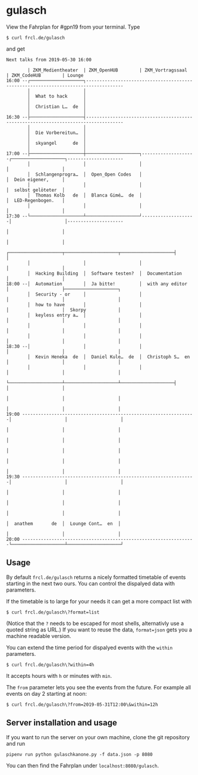 # gulasch

View the Fahrplan for #gpn19 from your terminal. Type

	$ curl frcl.de/gulasch

and get

```
Next talks from 2019-05-30 16:00

        | ZKM_Medientheater  | ZKM_OpenHUB        | ZKM_Vortragssaal   | ZKM_CodeHUB        | Lounge
16:00 --┌────────────────────┐------------------------------------------------------------------------------------
        │                    │
        │  What to hack      │
        │                    │
        │  Christian L…  de  │
        │                    │
16:30 --├────────────────────┤------------------------------------------------------------------------------------
        │                    │
        │  Die Vorbereitun…  │
        │                    │
        │  skyangel      de  │
        │                    │
17:00 --├────────────────────┼────────────────────┐--------------------┌────────────────────┐---------------------
        │                    │                    │                    │                    │
        │  Schlangenprogra…  │  Open_Open Codes   │                    │  Dein eigener,     │
        │                    │                    │                    │  selbst gelöteter  │
        │  Thomas Kolb   de  │  Blanca Gimé…  de  │                    │  LED-Regenbogen.   │
        │                    │                    │                    │                    │
17:30 --└────────────────────┴────────────────────┘--------------------│                    │---------------------
                                                                       │                    │
                                                                       │                    │
        ┌────────────────────┬────────────────────┬────────────────────┤                    │
        │                    │                    │                    │                    │
        │  Hacking Building  │  Software testen?  │  Documentation     │                    │
18:00 --│  Automation        │  Ja bitte!         │  with any editor   │                    ├────────────────────┐
        │  Security - or     │                    │                    │                    │                    │
        │  how to have       │                    │                    │                    │  Skorpy            │
        │  keyless entry a…  │                    │                    │                    │                    │
        │                    │                    │                    │                    │                    │
        │                    │                    │                    │                    │                    │
18:30 --│                    │                    │                    │                    │                    │
        │  Kevin Heneka  de  │  Daniel Kule…  de  │  Christoph S…  en  │                    │                    │
        │                    │                    │                    │                    │                    │
        └────────────────────┴────────────────────┴────────────────────┤                    │                    │
                                                                       │                    │                    │
                                                                       │                    │                    │
19:00 -----------------------------------------------------------------│                    │                    │
                                                                       │                    │                    │
                                                                       │                    │                    │
                                                                       │                    │                    │
                                                                       │                    │                    │
                                                                       │                    │                    │
19:30 -----------------------------------------------------------------│                    │                    │
                                                                       │                    │                    │
                                                                       │                    │                    │
                                                                       │                    │                    │
                                                                       │  anathem       de  │  Lounge Cont…  en  │
                                                                       │                    │                    │
20:00 -----------------------------------------------------------------└────────────────────┴────────────────────┘
```
## Usage

By default `frcl.de/gulasch` returns a nicely formatted timetable of events starting in the next two ours.
You can control the dispalyed data with parameters.

If the timetable is to large for your needs it can get a more compact list with

	$ curl frcl.de/gulasch\?format=list

(Notice that the `?` needs to be escaped for most shells, alternativly use a quoted string as URL.)
If you want to reuse the data, `format=json` gets you a machine readable version.

You can extend the time period for dispalyed events with the `within` parameters.

	$ curl frcl.de/gulasch\?within=4h

It accepts hours with `h` or minutes with `min`.

The `from` parameter lets you see the events from the future.
For example all events on day 2 starting at noon:

	$ curl frcl.de/gulasch\?from=2019-05-31T12:00\&within=12h

## Server installation and usage

If you want to run the server on your own machine, clone the git repository and run

	pipenv run python gulaschkanone.py -f data.json -p 8080

You can then find the Fahrplan under `localhost:8080/gulasch`.
